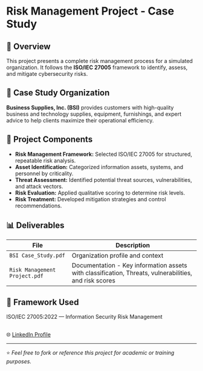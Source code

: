 # Risk Management Project - Case Study

## 📘 Overview
This project presents a complete risk management process for a simulated organization. It follows the **ISO/IEC 27005** framework to identify, assess, and mitigate cybersecurity risks.

## 🏢 Case Study Organization
**Business Supplies, Inc. (BSI)** provides customers with high-quality business and technology supplies, equipment, furnishings, and expert advice to help clients maximize their operational efficiency.

## 🧩 Project Components
- **Risk Management Framework:** Selected ISO/IEC 27005 for structured, repeatable risk analysis.
- **Asset Identification:** Categorized information assets, systems, and personnel by criticality.
- **Threat Assessment:** Identified potential threat sources, vulnerabilities, and attack vectors.
- **Risk Evaluation:** Applied qualitative scoring to determine risk levels.
- **Risk Treatment:** Developed mitigation strategies and control recommendations.

## 📊 Deliverables
| File | Description |
|------|--------------|
| `BSI Case_Study.pdf` | Organization profile and context |
| `Risk Management Project.pdf` | Documentation - Key information assets with classification, Threats, vulnerabilities, and risk scores|


## 🧠 Framework Used
ISO/IEC 27005:2022 — Information Security Risk Management

## 
🌐 [LinkedIn Profile](https://linkedin.com/in/cyberamanx)

---
⭐ *Feel free to fork or reference this project for academic or training purposes.*
